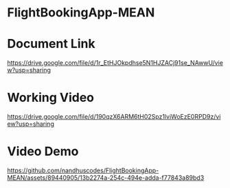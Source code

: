 # FlightBookingApp-MEAN

# Document Link

https://drive.google.com/file/d/1r_EtHJOkpdhse5N1HJZACj91se_NAwwU/view?usp=sharing

# Working Video

https://drive.google.com/file/d/190qzX6ARM6tH02Spz1lviWoEzE0RPD9z/view?usp=sharing

# Video Demo

https://github.com/nandhuscodes/FlightBookingApp-MEAN/assets/89440905/13b2274a-254c-494e-adda-f77843a89bd3
